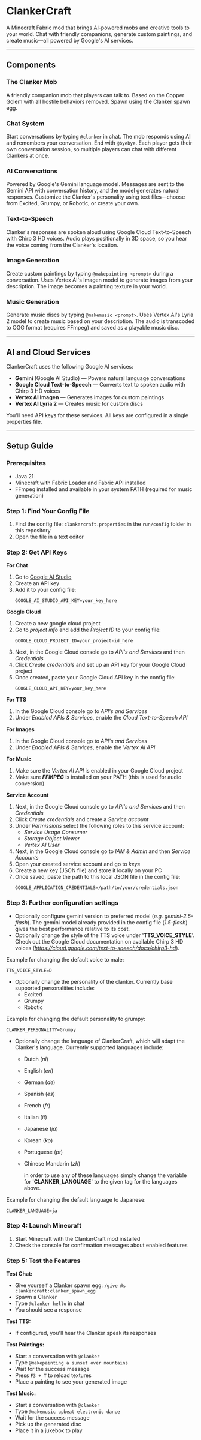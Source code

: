# ClankerCraft

A Minecraft Fabric mod that brings AI-powered mobs and creative tools to your world. Chat with friendly companions, generate custom paintings, and create music—all powered by Google's AI services.

---

## Components

### The Clanker Mob
A friendly companion mob that players can talk to. Based on the Copper Golem with all hostile behaviors removed. Spawn using the Clanker spawn egg.

### Chat System
Start conversations by typing `@clanker` in chat. The mob responds using AI and remembers your conversation. End with `@byebye`. Each player gets their own conversation session, so multiple players can chat with different Clankers at once.

### AI Conversations
Powered by Google's Gemini language model. Messages are sent to the Gemini API with conversation history, and the model generates natural responses. Customize the Clanker's personality using text files—choose from Excited, Grumpy, or Robotic, or create your own.

### Text-to-Speech
Clanker's responses are spoken aloud using Google Cloud Text-to-Speech with Chirp 3 HD voices. Audio plays positionally in 3D space, so you hear the voice coming from the Clanker's location.

### Image Generation
Create custom paintings by typing `@makepainting <prompt>` during a conversation. Uses Vertex AI's Imagen model to generate images from your description. The image becomes a painting texture in your world.

### Music Generation
Generate music discs by typing `@makemusic <prompt>`. Uses Vertex AI's Lyria 2 model to create music based on your description. The audio is transcoded to OGG format (requires FFmpeg) and saved as a playable music disc.

---

## AI and Cloud Services

ClankerCraft uses the following Google AI services:

- **Gemini** (Google AI Studio) — Powers natural language conversations
- **Google Cloud Text-to-Speech** — Converts text to spoken audio with Chirp 3 HD voices
- **Vertex AI Imagen** — Generates images for custom paintings
- **Vertex AI Lyria 2** — Creates music for custom discs

You'll need API keys for these services. All keys are configured in a single properties file.

---

## Setup Guide

### Prerequisites
- Java 21
- Minecraft with Fabric Loader and Fabric API installed
- FFmpeg installed and available in your system PATH (required for music generation)

### Step 1: Find Your Config File
1. Find the config file: `clankercraft.properties` in the `run/config` folder in this repository
2. Open the file in a text editor

### Step 2: Get API Keys

**For Chat**
1. Go to [Google AI Studio](https://aistudio.google.com/)
2. Create an API key
3. Add it to your config file:
   ```
   GOOGLE_AI_STUDIO_API_KEY=your_key_here
   ```

**Google Cloud**
1. Create a new google cloud project
2. Go to _project info_ and add the _Project ID_ to your config file:
   ```
   GOOGLE_CLOUD_PROJECT_ID=your_project-id_here
   ```
3. Next, in the Google Cloud console go to _API's and Services_ and then _Credentials_
4. Click _Create credentials_ and set up an API key for your Google Cloud project
5. Once created, paste your Google Cloud API key in the config file:
   ```
   GOOGLE_CLOUD_API_KEY=your_key_here
   ```

**For TTS**
1. In the Google Cloud console go to _API's and Services_ 
2. Under _Enabled APIs & Services_, enable the _Cloud Text-to-Speech API_ 

**For Images**
1. In the Google Cloud console go to _API's and Services_ 
2. Under _Enabled APIs & Services_, enable the _Vertex AI API_ 

**For Music**
1. Make sure the _Vertex AI API_ is enabled in your Google Cloud project
2. Make sure **_FFMPEG_** is installed on your PATH (this is used for audio conversion)

**Service Account**
1. Next, in the Google Cloud console go to _API's and Services_ and then _Credentials_
2. Click _Create credentials_ and create a _Service account_
3. Under _Permissions_ select the following roles to this service account:
    - _Service Usage Consumer_
    - _Storage Object Viewer_
    - _Vertex AI User_
4. Next, in the Google Cloud console go to _IAM & Admin_ and then _Service Accounts_
5. Open your created service account and go to _keys_
6. Create a new key (JSON file) and store it locally on your PC
7. Once saved, paste the path to this local JSON file in the config file:
   ```
   GOOGLE_APPLICATION_CREDENTIALS=/path/to/your/credentials.json
   ```


### Step 3: Further configuration settings
- Optionally configure gemini version to preferred model (_e.g. gemini-2.5-flash_). The gemini model already provided in the config file (_1.5-flash_) gives the best performance relative to its cost.
- Optionally change the style of the TTS voice under '**TTS_VOICE_STYLE**'. Check out the Google Cloud documentation on available Chirp 3 HD voices (_https://cloud.google.com/text-to-speech/docs/chirp3-hd_).

Example for changing the default voice to male:
```
TTS_VOICE_STYLE=D
```
  
- Optionally change the personality of the clanker. Currently base supported personalities include:
     - Excited 
     - Grumpy
     - Robotic

Example for changing the default personality to grumpy:
```
CLANKER_PERSONALITY=Grumpy
```

- Optionally change the language of ClankerCraft, which will adapt the Clanker's language. Currently supported languages include:
     - Dutch (_nl_)
     - English (_en_)
     - German (_de_)
     - Spanish (_es_)
     - French (_fr_)
     - Italian (_it_)
     - Japanese (_ja_)
     - Korean (_ko_)
     - Portuguese (_pt_)
     - Chinese Mandarin (_zh_)

       in order to use any of these languages simply change the variable for '**CLANKER_LANGUAGE**' to the given tag for the languages above.

Example for changing the default language to Japanese:
     
```
CLANKER_LANGUAGE=ja
```


### Step 4: Launch Minecraft
1. Start Minecraft with the ClankerCraft mod installed
2. Check the console for confirmation messages about enabled features

### Step 5: Test the Features

**Test Chat:**
- Give yourself a Clanker spawn egg: `/give @s clankercraft:clanker_spawn_egg`
- Spawn a Clanker
- Type `@clanker hello` in chat
- You should see a response

**Test TTS:**
- If configured, you'll hear the Clanker speak its responses

**Test Paintings:**
- Start a conversation with `@clanker`
- Type `@makepainting a sunset over mountains`
- Wait for the success message
- Press `F3 + T` to reload textures
- Place a painting to see your generated image

**Test Music:**
- Start a conversation with `@clanker`
- Type `@makemusic upbeat electronic dance`
- Wait for the success message
- Pick up the generated disc
- Place it in a jukebox to play
